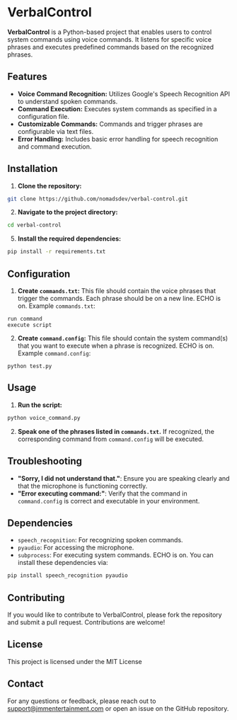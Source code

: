# VerbalControl 
 
**VerbalControl** is a Python-based project that enables users to control system commands using voice commands. It listens for specific voice phrases and executes predefined commands based on the recognized phrases. 
 
## Features 
- **Voice Command Recognition:** Utilizes Google's Speech Recognition API to understand spoken commands. 
- **Command Execution:** Executes system commands as specified in a configuration file. 
- **Customizable Commands:** Commands and trigger phrases are configurable via text files. 
- **Error Handling:** Includes basic error handling for speech recognition and command execution. 
 
## Installation 
1. **Clone the repository:** 
```bash 
git clone https://github.com/nomadsdev/verbal-control.git 
``` 

2. **Navigate to the project directory:** 
```bash 
cd verbal-control 
``` 

5. **Install the required dependencies:** 
```bash 
pip install -r requirements.txt 
``` 
 
## Configuration 
1. **Create `commands.txt`:** This file should contain the voice phrases that trigger the commands. Each phrase should be on a new line. 
ECHO is on.
Example `commands.txt`: 
``` 
run command 
execute script 
``` 
2. **Create `command.config`:** This file should contain the system command(s) that you want to execute when a phrase is recognized. 
ECHO is on.
Example `command.config`: 
``` 
python test.py 
``` 
 
## Usage 
1. **Run the script:** 
```bash 
python voice_command.py 
``` 
2. **Speak one of the phrases listed in `commands.txt`.** If recognized, the corresponding command from `command.config` will be executed. 
 
## Troubleshooting 
- **"Sorry, I did not understand that."**: Ensure you are speaking clearly and that the microphone is functioning correctly. 
- **"Error executing command:"**: Verify that the command in `command.config` is correct and executable in your environment. 
 
## Dependencies 
- `speech_recognition`: For recognizing spoken commands. 
- `pyaudio`: For accessing the microphone. 
- `subprocess`: For executing system commands. 
ECHO is on.
You can install these dependencies via: 
```bash 
pip install speech_recognition pyaudio 
``` 
 
## Contributing 
If you would like to contribute to VerbalControl, please fork the repository and submit a pull request. Contributions are welcome! 
 
## License 
This project is licensed under the MIT License
 
## Contact 
For any questions or feedback, please reach out to support@jmmentertainment.com or open an issue on the GitHub repository. 
